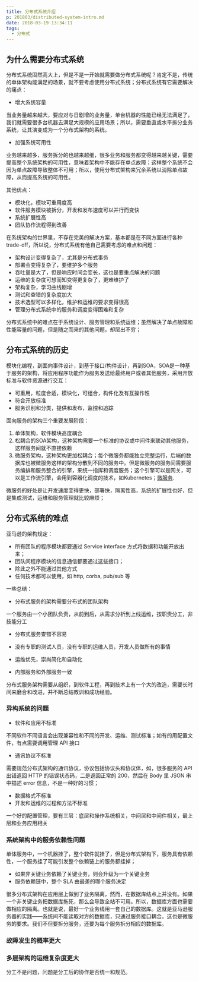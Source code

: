 ```yaml
---
title: 分布式系统介绍
p: 201803/distributed-system-intro.md
date: 2018-03-19 13:34:11
tags:
  - 分布式
---
```


## 为什么需要分布式系统

分布式系统固然高大上，但是不是一开始就需要做分布式系统呢？肯定不是，传统的单体架构能满足的场景，就不要考虑使用分布式系统；分布式系统有它需要解决的痛点：

- 增大系统容量

当业务量越来越大，要应对与日剧增的业务量，单台机器的性能已经无法满足了，我们就需要很多台机器去满足大规模的应用场景；所以，需要垂直或水平拆分业务系统，让其演变成为一个分布式架构的系统。

- 加强系统可用性

业务越来越多，服务拆分的也越来越细，很多业务和服务都变得越来越关键，需要提高整个系统架构的可用性，意味着架构中不能存在单点故障；这样整个系统不会因为单点故障导致整体不可用；所以，使用分布式架构来冗余系统以消除单点故障，从而提高系统的可用性。

其他优点：

- 模块化，模块可重用度高
- 软件服务模块被拆分，开发和发布速度可以并行而变快
- 系统扩展性高
- 团队协作流程得到改善

在系统架构的世界里，不存在完美的解决方案，基本都是在不同方面进行各种trade-off，所以说，分布式系统有他自己需要考虑的难点和问题：

- 架构设计变得复杂了，尤其是分布式事务
- 部署会变得复杂了，要维护多个服务
- 吞吐量是大了，但是响应时间会变长，这也是要重点解决的问题
- 运维的复杂度可想而知变得更复杂了，更难维护了
- 架构复杂，学习曲线剧增
- 测试和查错的复杂度加大
- 技术选型可以多样化，维护和运维的要求变得很高
- 管理分布式系统中的服务和调度变得困难和复杂

分布式系统中的难点在于系统设计、服务管理和系统运维；虽然解决了单点故障和性能容量的问题，但是随之而来的其他问题，却层出不穷；

## 分布式系统的历史

模块化编程，到面向事件设计，到基于接口/构件设计，再到SOA，SOA是一种基于服务的架构，将应用程序功能作为服务发送给最终用户或者其他服务，采用开放标准与软件资源进行交互：

- 可重用，粒度合适，模块化，可组合，构件化及有互操作性
- 符合开放标准
- 服务识别和分类，提供和发布，监控和追踪

面向服务的架构三个重要发展阶段：

1. 单体架构，软件模块高度耦合
2. 松耦合的SOA架构，这种架构需要一个标准的协议或中间件来联动其他服务，这样服务间就不直接依赖
3. 微服务架构，这种架构更加松耦合；每个微服务都能独立完整运行，后端的数据库也被微服务这样的架构分散到不同的服务中。但是微服务的服务间需要服务编排和服务整合的引擎，来统一指挥和调度服务；这个引擎可以是网关，可以是工作流引擎，会用到容器化调度的技术，如Kubernetes；[微服务](https://martinfowler.com/articles/microservices.html).

微服务的好处是让开发速度变得更快，部署快，隔离性高，系统的扩展性也好，但是集成测试，运维和服务管理就比较麻烦；


## 分布式系统的难点

亚马逊的架构规定：

- 所有团队的程序模块都要通过 Service interface 方式将数据和功能开放出来；
- 团队间程序模块的信息通信都要通过这些接口；
- 除此之外不能通过其他方式
- 任何技术都可以使用，如 http, corba, pub/sub 等

一些总结：

- 分布式服务的架构需要分布式的团队架构

一个服务由一个小团队负责，从前到后，从需求分析到上线运维，按职责分工，非技能分工

- 分布式服务查错不容易

- 没有专职的测试人员，没有专职的运维人员，开发人员做所有的事情

- 运维优先，崇尚简化和自动化

- 内部服务和外部服务一致

分布式服务架构需要从组织，到软件工程，再到技术上有一个大的改造，需要长时间来磨合和改进，并不断总结教训和成功经验。

### 异构系统的问题

- 软件和应用不标准

不同软件不同语言会出现兼容性和不同的开发、运维、测试标准；如有的用配置文件，有点需要调用管理 API 接口

- 通讯协议不标准

需要规范分布式架构的通讯协议，协议包括协议头和协议体，如，很多服务的 API 出错返回 HTTP 的错误状态码，二是返回正常的 200，然后在 Body 里 JSON 串中描述 error 信息，不是一种好的习惯；

- 数据格式不标准
- 开发和运维的过程和方法不标准

一个好的配置管理，要有三层：底层和操作系统相关，中间层和中间件相关，最上层和业务应用相关

### 系统架构中的服务依赖性问题

单体服务中，一个机器挂了，整个软件就挂了，但是分布式架构下，服务具有依赖性，一个服务挂了可能引发整个依赖链上的服务都挂掉；

- 如果非关键业务依赖了关键业务，则会升级为一个关键业务
- 服务依赖链中，整个 SLA 由最差的哪个服务决定

很多分布式架构在应用层上做到了业务隔离，然而，在数据库结点上并没有。如果一个非关键业务把数据库拖死，那么会导致全站不可用。所以，数据库方面也需要做相应的隔离。也就是说，最好一个业务线用一套自己的数据库。这就是亚马逊服务器的实践——系统间不能读取对方的数据库，只通过服务接口耦合。这也是微服务的要求。我们不但要拆分服务，还要为每个服务拆分相应的数据库。

### 故障发生的概率更大

### 多层架构的运维复杂度更大

分工不是问题，问题是分工后的协作是否统一和规范。



